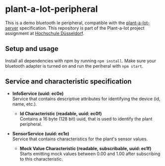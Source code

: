 # plant-a-lot-peripheral

This is a demo bluetooth le peripheral, compatible with the [plant-a-lot-server](https://github.com/danepod/plant-a-lot-server) specification.
This repository is part of the Plant-a-lot project assignment at [Hochschule Düsseldorf](http://www.hs-duesseldorf.de/).

## Setup and usage
Install all dependencies with npm by running ```npm install```. Make sure your bluetooth adapter is turned on and run the periheral with ```npm start```.
## Service and characteristic specification
* **InfoService (uuid: ec0e)** <br>
  Service that contains descriptive attributes for identifying the device (id, name, etc.).
  * **Id Characteristic (readable, uuid: ec0f)** <br>
  Contains a 16 byte (128 bit) uuid, that is used to identify the plant peripheral.

* **SensorService (uuid: ec1e)** <br>
  Service that contains characteristics for the plant's sensor values.
  * **Mock Value Characteristic (readable, subscribable, uuid: ec1f)** <br>
  Starts emitting mock values between 0.00 and 1.00 after subscribing to this characteristic.
